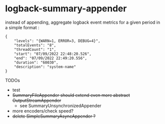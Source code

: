 # logback-summary-appender

instead of appending, aggregate logback event metrics for a given period in a simple format :

    {
        "levels": "{WARN=1, ERROR=3, DEBUG=4}",
        "totalEvents": "8",
        "threadCount": "1",
        "start": "07/09/2022 22:48:20.526",
        "end": "07/09/2022 22:49:20.556",
        "duration": "60030",
        "description": "system-name"
    }

TODOs
- test
- ~~SummaryFileAppender should extend even more abstract OutputStreamAppender~~
  - see SummaryUnsynchronizedAppender
- more encoders/check speed? 
- ~~delete SimpleSummaryAsyncAppender ?~~
